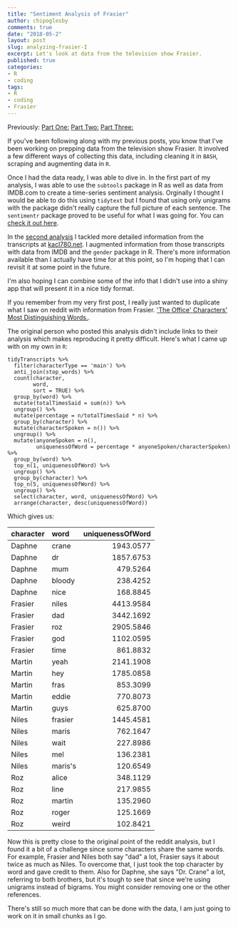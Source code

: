 ```yaml
---
title: "Sentiment Analysis of Frasier"
author: chipoglesby
comments: true
date: "2018-05-2"
layout: post
slug: analyzing-frasier-I
excerpt: Let's look at data from the television show Frasier.
published: true
categories:
- R
- coding
tags:
- R
- coding
- Frasier
---
```


Previously:
[Part One:](http://www.chipoglesby.com/2018/04/getting-and-cleaning-data/)
[Part Two:](http://www.chipoglesby.com/2018/04/getting-and-cleaning-dataII/)
[Part Three:](http://www.chipoglesby.com/2018/04/getting-and-cleaning-dataIII/)

If you've been following along with my previous posts, you know that I've been
working on prepping data from the television show Frasier. It involved a few
different ways of collecting this data, including cleaning it in `BASH`,
scraping and augmenting data in `R`.

Once I had the data ready, I was able to dive in. In the first part of my
analysis, I was able to use the `subtools` package in R as well as data from
IMDB.com to create a time-series sentiment analysis. Orginally I thought I would
be able to do this using `tidytext` but I found that using only unigrams with
the package didn't really capture the full picture of each sentence.
The `sentimentr` package proved to be useful for what I was going for.
You can
[check it out here](http://www.chipoglesby.com/frasier/analysis/actI.html).

In the [second analysis](http://www.chipoglesby.com/frasier/analysis/actI.html)
I tackled more detailed information from the transcripts at
[kacl780.net](http://www.kacl780.net). I augmented information from those
transcripts with data from IMDB and the `gender` package in R. There's more
information available than I actually have time for at this point, so I'm
hoping that I can revisit it at some point in the future.

I'm also hoping I can combine some of the info that I didn't use into a shiny
app that will present it in a nice tidy format.

If you remember from my very first post, I really just wanted to duplicate
what I saw on reddit with information from Frasier.
['The Office' Characters' Most Distinguishing Words.](https://www.reddit.com/r/dataisbeautiful/comments/8a4gbr/the_office_characters_most_distinguishing_words_oc/).

The original person who posted this analysis didn't include links to their
analysis which makes reproducing it pretty difficult. Here's what I came up with
on my own in `R`:

```
tidyTranscripts %>%
  filter(characterType == 'main') %>%
  anti_join(stop_words) %>%
  count(character,
        word,
        sort = TRUE) %>%
  group_by(word) %>%
  mutate(totalTimesSaid = sum(n)) %>%
  ungroup() %>%
  mutate(percentage = n/totalTimesSaid * n) %>%
  group_by(character) %>%
  mutate(characterSpoken = n()) %>%
  ungroup() %>%
  mutate(anyoneSpoken = n(),
         uniquenessOfWord = percentage * anyoneSpoken/characterSpoken) %>%
  group_by(word) %>%
  top_n(1, uniquenessOfWord) %>%
  ungroup() %>%
  group_by(character) %>%
  top_n(5, uniquenessOfWord) %>%
  ungroup() %>%
  select(character, word, uniquenessOfWord) %>%
  arrange(character, desc(uniquenessOfWord))
```

Which gives us:

|character |word    | uniquenessOfWord|
|:---------|:-------|----------------:|
|Daphne    |crane   |        1943.0577|
|Daphne    |dr      |        1857.6753|
|Daphne    |mum     |         479.5264|
|Daphne    |bloody  |         238.4252|
|Daphne    |nice    |         168.8845|
|Frasier   |niles   |        4413.9584|
|Frasier   |dad     |        3442.1692|
|Frasier   |roz     |        2905.5846|
|Frasier   |god     |        1102.0595|
|Frasier   |time    |         861.8832|
|Martin    |yeah    |        2141.1908|
|Martin    |hey     |        1785.0858|
|Martin    |fras    |         853.3099|
|Martin    |eddie   |         770.8073|
|Martin    |guys    |         625.8700|
|Niles     |frasier |        1445.4581|
|Niles     |maris   |         762.1647|
|Niles     |wait    |         227.8986|
|Niles     |mel     |         136.2381|
|Niles     |maris's |         120.6549|
|Roz       |alice   |         348.1129|
|Roz       |line    |         217.9855|
|Roz       |martin  |         135.2960|
|Roz       |roger   |         125.1669|
|Roz       |weird   |         102.8421|

Now this is pretty close to the original point of the reddit analysis, but I
found it a bit of a challenge since some characters share the same words.
For example, Frasier and Niles both say "dad" a lot, Frasier says it about
twice as much as Niles. To overcome that, I just took the top character by word
and gave credit to them. Also for Daphne, she says "Dr. Crane" a lot, referring
to both brothers, but it's tough to see that since we're using unigrams instead
of bigrams. You might consider removing one or the other references.

There's still so much more that can be done with the data, I am just going to
work on it in small chunks as I go.
